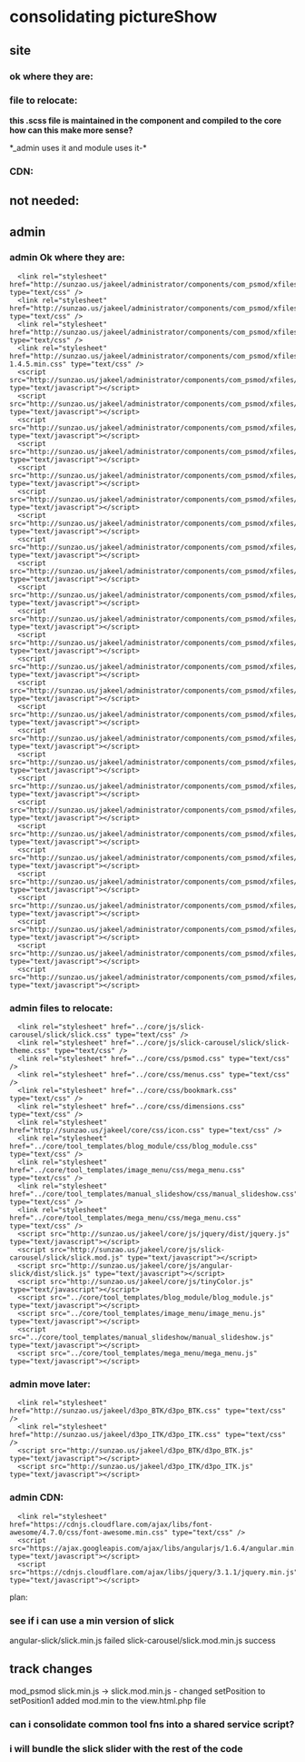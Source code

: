 # consolidating pictureShow

## site
<title>Picture Show</title>

### ok where they are:
<link rel="stylesheet" href="https://sunzao.us/jakeel/test/modules/mod_psmod/xfiles/css/material_icons.css" type="text/css" />
<link rel="stylesheet" href="https://sunzao.us/jakeel/test/modules/mod_psmod/xfiles/css/w3.css" type="text/css" />
<script src="https://sunzao.us/jakeel/test/modules/mod_psmod/xfiles/js/angular.min.js" type="text/javascript"></script>



<script src="https://sunzao.us/jakeel/test/d3po_BTK/d3po_BTK.js" type="text/javascript"></script>
<script src="https://sunzao.us/jakeel/test/d3po_ITK/d3po_ITK.js" type="text/javascript"></script>


### file to relocate:
<link rel="stylesheet" href="https://sunzao.us/jakeel/test/core/js/slick-carousel/slick/slick-theme.css" type="text/css" />
<link rel="stylesheet" href="https://sunzao.us/jakeel/test/core/js/slick-carousel/slick/slick.css" type="text/css" />
<link rel="stylesheet" href="https://sunzao.us/jakeel/test/core/css/icon.css" type="text/css" />

**this .scss file is maintained in the component and compiled to the core how can this make more sense?**
<link rel="stylesheet" href="https://sunzao.us/jakeel/test/core/css/psmod.css" type="text/css" />
*_admin uses it and module uses it-*


<link rel="stylesheet" href="https://sunzao.us/jakeel/test/core/css/dimensions.css" type="text/css" />
<link rel="stylesheet" href="/jakeel/test/core/tool_templates/blog_module/css/blog_module.css" type="text/css" />
<link rel="stylesheet" href="/jakeel/test/core/tool_templates/image_menu/css/mega_menu.css" type="text/css" />
<link rel="stylesheet" href="/jakeel/test/core/tool_templates/manual_slideshow/css/manual_slideshow.css" type="text/css" />
<link rel="stylesheet" href="/jakeel/test/core/tool_templates/mega_menu/css/mega_menu.css" type="text/css" />
<script src="https://sunzao.us/jakeel/test/modules/mod_psmod/xfiles/js/w3.js" type="text/javascript"></script>
<script src="https://sunzao.us/jakeel/test/modules/mod_psmod/xfiles/js/psmod_module.js" type="text/javascript"></script>
<script src="https://sunzao.us/jakeel/test/modules/mod_psmod/xfiles/js/psmod_app.js" type="text/javascript"></script>
<script src="https://sunzao.us/jakeel/test/modules/mod_psmod/xfiles/js/psmod_service.js" type="text/javascript"></script>
<script src="https://sunzao.us/jakeel/test/modules/mod_psmod/xfiles/js/repeat_done.js" type="text/javascript"></script>
<script src="/jakeel/test/core/tool_templates/blog_module/blog_module.js" type="text/javascript"></script>
<script src="/jakeel/test/core/tool_templates/image_menu/image_menu.js" type="text/javascript"></script>
<script src="/jakeel/test/core/tool_templates/manual_slideshow/manual_slideshow.js" type="text/javascript"></script>
<script src="/jakeel/test/core/tool_templates/mega_menu/mega_menu.js" type="text/javascript"></script>


<script src="https://sunzao.us/jakeel/test/core/js/slick-carousel/slick/slick.mod.js" type="text/javascript"></script>
<script src="https://sunzao.us/jakeel/test/core/js/angular-slick/dist/slick.js" type="text/javascript"></script>

### CDN:
<link rel="stylesheet" href="https://cdnjs.cloudflare.com/ajax/libs/font-awesome/4.7.0/css/font-awesome.min.css" type="text/css" />
<script src="https://cdnjs.cloudflare.com/ajax/libs/jquery/3.1.1/jquery.min.js" type="text/javascript"></script>


## not needed:
<link rel="stylesheet" href="https://sunzao.us/jakeel/test/components/com_psmod/xfiles/css/psmod_site.css" type="text/css" />
<script src="https://sunzao.us/jakeel/test/components/com_psmod/xfiles/js/psmod_site.js" type="text/javascript"></script>
<link rel="stylesheet" href="https://sunzao.us/jakeel/test/modules/mod_psmod/xfiles/css/psmod_module.css" type="text/css" />






## admin

### admin Ok where they are:
```
  <link rel="stylesheet" href="http://sunzao.us/jakeel/administrator/components/com_psmod/xfiles/css/w3.css" type="text/css" />
  <link rel="stylesheet" href="http://sunzao.us/jakeel/administrator/components/com_psmod/xfiles/css/material_icons.css" type="text/css" />
  <link rel="stylesheet" href="http://sunzao.us/jakeel/administrator/components/com_psmod/xfiles/css/resources.css" type="text/css" />
  <link rel="stylesheet" href="http://sunzao.us/jakeel/administrator/components/com_psmod/xfiles/css/jquery.mobile-1.4.5.min.css" type="text/css" />
  <script src="http://sunzao.us/jakeel/administrator/components/com_psmod/xfiles/js/w3.js" type="text/javascript"></script>
  <script src="http://sunzao.us/jakeel/administrator/components/com_psmod/xfiles/js/lodash.js" type="text/javascript"></script>
  <script src="http://sunzao.us/jakeel/administrator/components/com_psmod/xfiles/js/init.js" type="text/javascript"></script>
  <script src="http://sunzao.us/jakeel/administrator/components/com_psmod/xfiles/js/app.js" type="text/javascript"></script>
  <script src="http://sunzao.us/jakeel/administrator/components/com_psmod/xfiles/js/ngEnter.dir.js" type="text/javascript"></script>
  <script src="http://sunzao.us/jakeel/administrator/components/com_psmod/xfiles/js/module.js" type="text/javascript"></script>
  <script src="http://sunzao.us/jakeel/administrator/components/com_psmod/xfiles/js/form.js" type="text/javascript"></script>
  <script src="http://sunzao.us/jakeel/administrator/components/com_psmod/xfiles/js/scene.js" type="text/javascript"></script>
  <script src="http://sunzao.us/jakeel/administrator/components/com_psmod/xfiles/js/select.js" type="text/javascript"></script>
  <script src="http://sunzao.us/jakeel/administrator/components/com_psmod/xfiles/js/data.js" type="text/javascript"></script>
  <script src="http://sunzao.us/jakeel/administrator/components/com_psmod/xfiles/js/assets.js" type="text/javascript"></script>
  <script src="http://sunzao.us/jakeel/administrator/components/com_psmod/xfiles/js/assets_dir.js" type="text/javascript"></script>
  <script src="http://sunzao.us/jakeel/administrator/components/com_psmod/xfiles/js/menus.js" type="text/javascript"></script>
  <script src="http://sunzao.us/jakeel/administrator/components/com_psmod/xfiles/js/menus.dir.js" type="text/javascript"></script>
  <script src="http://sunzao.us/jakeel/administrator/components/com_psmod/xfiles/js/ordering.js" type="text/javascript"></script>
  <script src="http://sunzao.us/jakeel/administrator/components/com_psmod/xfiles/js/page.js" type="text/javascript"></script>
  <script src="http://sunzao.us/jakeel/administrator/components/com_psmod/xfiles/js/page_dir.js" type="text/javascript"></script>
  <script src="http://sunzao.us/jakeel/administrator/components/com_psmod/xfiles/js/tools.js" type="text/javascript"></script>
  <script src="http://sunzao.us/jakeel/administrator/components/com_psmod/xfiles/js/tools_dir.js" type="text/javascript"></script>
  <script src="http://sunzao.us/jakeel/administrator/components/com_psmod/xfiles/js/stick_n_move_dir.js" type="text/javascript"></script>
  <script src="http://sunzao.us/jakeel/administrator/components/com_psmod/xfiles/js/color.ctrlr.js" type="text/javascript"></script>
  <script src="http://sunzao.us/jakeel/administrator/components/com_psmod/xfiles/js/color.dir.js" type="text/javascript"></script>
  <script src="http://sunzao.us/jakeel/administrator/components/com_psmod/xfiles/js/bookmark.ctrlr.js" type="text/javascript"></script>
  <script src="http://sunzao.us/jakeel/administrator/components/com_psmod/xfiles/js/bookmark.dir.js" type="text/javascript"></script>
  <script src="http://sunzao.us/jakeel/administrator/components/com_psmod/xfiles/js/resources.dir.js" type="text/javascript"></script>
  <script src="http://sunzao.us/jakeel/administrator/components/com_psmod/xfiles/js/resources.ctrlr.js" type="text/javascript"></script>
```


### admin files to relocate:
```
  <link rel="stylesheet" href="../core/js/slick-carousel/slick/slick.css" type="text/css" />
  <link rel="stylesheet" href="../core/js/slick-carousel/slick/slick-theme.css" type="text/css" />
  <link rel="stylesheet" href="../core/css/psmod.css" type="text/css" />
  <link rel="stylesheet" href="../core/css/menus.css" type="text/css" />
  <link rel="stylesheet" href="../core/css/bookmark.css" type="text/css" />
  <link rel="stylesheet" href="../core/css/dimensions.css" type="text/css" />
  <link rel="stylesheet" href="http://sunzao.us/jakeel/core/css/icon.css" type="text/css" />
  <link rel="stylesheet" href="../core/tool_templates/blog_module/css/blog_module.css" type="text/css" />
  <link rel="stylesheet" href="../core/tool_templates/image_menu/css/mega_menu.css" type="text/css" />
  <link rel="stylesheet" href="../core/tool_templates/manual_slideshow/css/manual_slideshow.css" type="text/css" />
  <link rel="stylesheet" href="../core/tool_templates/mega_menu/css/mega_menu.css" type="text/css" />
  <script src="http://sunzao.us/jakeel/core/js/jquery/dist/jquery.js" type="text/javascript"></script>
  <script src="http://sunzao.us/jakeel/core/js/slick-carousel/slick/slick.mod.js" type="text/javascript"></script>
  <script src="http://sunzao.us/jakeel/core/js/angular-slick/dist/slick.js" type="text/javascript"></script>
  <script src="http://sunzao.us/jakeel/core/js/tinyColor.js" type="text/javascript"></script>
  <script src="../core/tool_templates/blog_module/blog_module.js" type="text/javascript"></script>
  <script src="../core/tool_templates/image_menu/image_menu.js" type="text/javascript"></script>
  <script src="../core/tool_templates/manual_slideshow/manual_slideshow.js" type="text/javascript"></script>
  <script src="../core/tool_templates/mega_menu/mega_menu.js" type="text/javascript"></script>
```


### admin move later:
```
  <link rel="stylesheet" href="http://sunzao.us/jakeel/d3po_BTK/d3po_BTK.css" type="text/css" />
  <link rel="stylesheet" href="http://sunzao.us/jakeel/d3po_ITK/d3po_ITK.css" type="text/css" />
  <script src="http://sunzao.us/jakeel/d3po_BTK/d3po_BTK.js" type="text/javascript"></script>
  <script src="http://sunzao.us/jakeel/d3po_ITK/d3po_ITK.js" type="text/javascript"></script>

```

### admin CDN:
```
  <link rel="stylesheet" href="https://cdnjs.cloudflare.com/ajax/libs/font-awesome/4.7.0/css/font-awesome.min.css" type="text/css" />
  <script src="https://ajax.googleapis.com/ajax/libs/angularjs/1.6.4/angular.min.js" type="text/javascript"></script>
  <script src="https://cdnjs.cloudflare.com/ajax/libs/jquery/3.1.1/jquery.min.js" type="text/javascript"></script>

```
<!-- Note: commit & branch b4 changes -->

plan:
### see if i can use a min version of slick
angular-slick/slick.min.js failed
slick-carousel/slick.mod.min.js success

## track changes
mod_psmod
slick.min.js -> slick.mod.min.js - changed setPosition to setPosition1
added mod.min to the view.html.php file

### can i consolidate common tool fns into a shared service script?


### i will bundle the slick slider with the rest of the code

